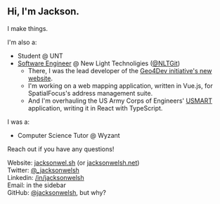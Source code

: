 ## Hi, I'm Jackson.

I make things. 

I'm also a:

* Student @ UNT
* [Software Engineer](https://newlighttechnologies.com/staff/jackson-welsh/) @ New Light Technoligies ([@NLTGit](//github.com/NLTGit))
  * There, I was the lead developer of the [Geo4Dev initiative's new website](//geo4.dev).
  * I'm working on a web mapping application, written in Vue.js, for SpatialFocus's address management suite.
  * And I'm overhauling the US Army Corps of Engineers' [USMART](https://usmart.usace.army.mil/) application, writing it in React with TypeScript. 


I was a:

* Computer Science Tutor @ Wyzant

Reach out if you have any questions!

Website: [jacksonwel.sh](//jacksonwel.sh) (or [jacksonwelsh.net](//jacksonwelsh.net))  
Twitter: [@\_jacksonwelsh](//twitter.com/_jacksonwelsh)  
Linkedin: [/in/jacksonwelsh](//linkedin.com/in/jacksonwelsh)  
Email: in the sidebar  
GitHub: [@jacksonwelsh](//github.com/jacksonwelsh), but why?

<!--
**jacksonwelsh/jacksonwelsh** is a ✨ _special_ ✨ repository because its `README.md` (this file) appears on your GitHub profile.

Here are some ideas to get you started:

- 🔭 I’m currently working on ...
- 🌱 I’m currently learning ...
- 👯 I’m looking to collaborate on ...
- 🤔 I’m looking for help with ...
- 💬 Ask me about ...
- 📫 How to reach me: ...
- 😄 Pronouns: ...
- ⚡ Fun fact: ...
-->
